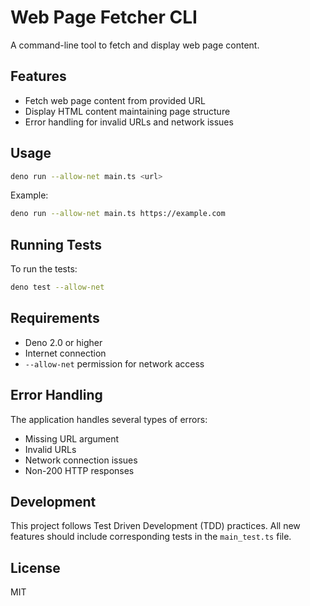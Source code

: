 # Web Page Fetcher CLI

A command-line tool to fetch and display web page content.

## Features

- Fetch web page content from provided URL
- Display HTML content maintaining page structure
- Error handling for invalid URLs and network issues

## Usage

```bash
deno run --allow-net main.ts <url>
```

Example:

```bash
deno run --allow-net main.ts https://example.com
```

## Running Tests

To run the tests:

```bash
deno test --allow-net
```

## Requirements

- Deno 2.0 or higher
- Internet connection
- `--allow-net` permission for network access

## Error Handling

The application handles several types of errors:
- Missing URL argument
- Invalid URLs
- Network connection issues
- Non-200 HTTP responses

## Development

This project follows Test Driven Development (TDD) practices. All new features should include corresponding tests in the `main_test.ts` file.

## License

MIT